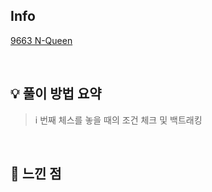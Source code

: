 ## Info

[9663 N-Queen](https://www.acmicpc.net/problem/9663)

<br>

## 💡 풀이 방법 요약

> i 번째 체스를 놓을 때의 조건 체크 및 백트래킹

<br>

## 🙂 느낀 점
